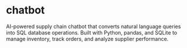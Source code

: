 # chatbot
AI-powered supply chain chatbot that converts natural language queries into SQL database operations. Built with Python, pandas, and SQLite to manage inventory, track orders, and analyze supplier performance.
